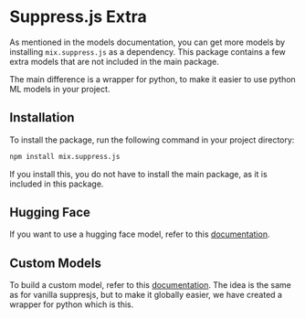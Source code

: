 # Suppress.js Extra
As mentioned in the models documentation, you can get more models by installing `mix.suppress.js` as a dependency. This package contains a few extra models that are not included in the main package.

The main difference is a wrapper for python, to make it easier to use python ML models in your project.

## Installation
To install the package, run the following command in your project directory:
```bash
npm install mix.suppress.js
```

If you install this, you do not have to install the main package, as it is included in this package.

## Hugging Face
If you want to use a hugging face model, refer to this [documentation](./Models/hugging-face.md).

## Custom Models
To build a custom model, refer to this [documentation](./Models/custom.md). The idea is the same as for vanilla suppresjs, but to make it globally easier, we have created a wrapper for python which is this.
